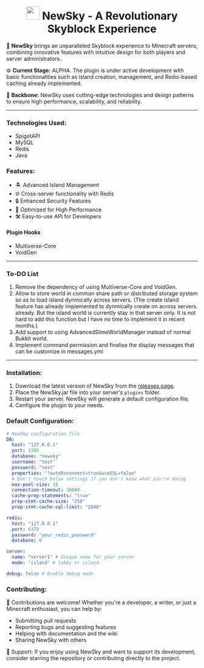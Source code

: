 <h1 align="center"><img height="35" src="https://cdn3.emoji.gg/emojis/9330-minecraftcube.gif"> NewSky - A Revolutionary Skyblock Experience</h1>
<div align="center">

</div>

🌟 **NewSky** brings an unparalleled Skyblock experience to Minecraft servers, combining innovative features with intuitive design for both players and server administrators.

⚙️ **Current Stage:** ALPHA. The plugin is under active development with basic functionalities such as island creation, management, and Redis-based caching already implemented.

🚀 **Backbone:** NewSky uses cutting-edge technologies and design patterns to ensure high performance, scalability, and reliability.

------------

### Technologies Used:
- SpigotAPI
- MySQL
- Redis
- Java

### Features:
- 🏝️ Advanced Island Management
- 🌐 Cross-server functionality with Redis
- 🔒 Enhanced Security Features
- 🚀 Optimized for High Performance
- 🛠️ Easy-to-use API for Developers

#### Plugin Hooks
- Multiverse-Core
- VoidGen

------------

### To-DO List
1. Remove the dependency of using Multiverse-Core and VoidGen.
2. Allow to store world in common share path or distributed storage system so as to load island dynmically across servers. 
(The create island feature has already implemented to dynmically create on across servers already. But the island world is currently stay in that server only. It is not hard to add this function but I have no time to implement it in recent months.)
3. Add support to using AdvancedSlimeWorldManager instead of normal Bukkit world.
4. Implement command permission and finalise the display messages that can be customize in messages.yml

------------

### Installation:
1. Download the latest version of NewSky from the [releases page](#).
2. Place the NewSky.jar file into your server's `plugins` folder.
3. Restart your server. NewSky will generate a default configuration file.
4. Configure the plugin to your needs.

### Default Configuration:

```yaml
# NewSky configuration file
DB:
  host: "127.0.0.1"
  port: 3306
  database: "newsky"
  username: "test"
  password: "test"
  properties: "?autoReconnect=true&useSSL=false"
  # Don't touch below settings if you don't know what you're doing
  max-pool-size: 10
  connection-timeout: 30000
  cache-prep-statements: "true"
  prep-stmt-cache-size: "250"
  prep-stmt-cache-sql-limit: "2048"

redis:
  host: "127.0.0.1"
  port: 6379
  password: "your_redis_password"
  database: 0

server:
  name: "server1" # Unique name for your server
  mode: "island" # lobby or island

debug: false # Enable debug mode

```

### Contributing:

🌟 Contributions are welcome! Whether you're a developer, a writer, or just a Minecraft enthusiast, you can help by:

- Submitting pull requests
- Reporting bugs and suggesting features
- Helping with documentation and the wiki
- Sharing NewSky with others

💖 Support: If you enjoy using NewSky and want to support its development, consider starring the repository or contributing directly to the project.
